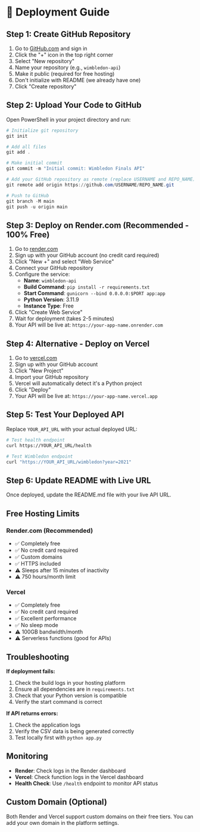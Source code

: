 # 🚀 Deployment Guide

## Step 1: Create GitHub Repository

1. Go to [GitHub.com](https://github.com) and sign in
2. Click the "+" icon in the top right corner
3. Select "New repository"
4. Name your repository (e.g., `wimbledon-api`)
5. Make it public (required for free hosting)
6. Don't initialize with README (we already have one)
7. Click "Create repository"

## Step 2: Upload Your Code to GitHub

Open PowerShell in your project directory and run:

```powershell
# Initialize git repository
git init

# Add all files
git add .

# Make initial commit
git commit -m "Initial commit: Wimbledon Finals API"

# Add your GitHub repository as remote (replace USERNAME and REPO_NAME)
git remote add origin https://github.com/USERNAME/REPO_NAME.git

# Push to GitHub
git branch -M main
git push -u origin main
```

## Step 3: Deploy on Render.com (Recommended - 100% Free)

1. Go to [render.com](https://render.com)
2. Sign up with your GitHub account (no credit card required)
3. Click "New +" and select "Web Service"
4. Connect your GitHub repository
5. Configure the service:
   - **Name**: `wimbledon-api`
   - **Build Command**: `pip install -r requirements.txt`
   - **Start Command**: `gunicorn --bind 0.0.0.0:$PORT app:app`
   - **Python Version**: 3.11.9
   - **Instance Type**: Free
6. Click "Create Web Service"
7. Wait for deployment (takes 2-5 minutes)
8. Your API will be live at: `https://your-app-name.onrender.com`

## Step 4: Alternative - Deploy on Vercel

1. Go to [vercel.com](https://vercel.com)
2. Sign up with your GitHub account
3. Click "New Project"
4. Import your GitHub repository
5. Vercel will automatically detect it's a Python project
6. Click "Deploy"
7. Your API will be live at: `https://your-app-name.vercel.app`

## Step 5: Test Your Deployed API

Replace `YOUR_API_URL` with your actual deployed URL:

```bash
# Test health endpoint
curl https://YOUR_API_URL/health

# Test Wimbledon endpoint
curl "https://YOUR_API_URL/wimbledon?year=2021"
```

## Step 6: Update README with Live URL

Once deployed, update the README.md file with your live API URL.

## Free Hosting Limits

### Render.com (Recommended)
- ✅ Completely free
- ✅ No credit card required
- ✅ Custom domains
- ✅ HTTPS included
- ⚠️ Sleeps after 15 minutes of inactivity
- ⚠️ 750 hours/month limit

### Vercel
- ✅ Completely free
- ✅ No credit card required
- ✅ Excellent performance
- ✅ No sleep mode
- ⚠️ 100GB bandwidth/month
- ⚠️ Serverless functions (good for APIs)

## Troubleshooting

**If deployment fails:**
1. Check the build logs in your hosting platform
2. Ensure all dependencies are in `requirements.txt`
3. Check that your Python version is compatible
4. Verify the start command is correct

**If API returns errors:**
1. Check the application logs
2. Verify the CSV data is being generated correctly
3. Test locally first with `python app.py`

## Monitoring

- **Render**: Check logs in the Render dashboard
- **Vercel**: Check function logs in the Vercel dashboard
- **Health Check**: Use `/health` endpoint to monitor API status

## Custom Domain (Optional)

Both Render and Vercel support custom domains on their free tiers. You can add your own domain in the platform settings.

